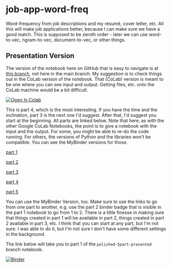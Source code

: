 # job-app-word-freq
Word-frequency from job descriptions and my résumé, cover letter, etc.
All this will make job applications better, because I can make sure
we have a good match. This is supposed to be zeroth order - later we
can use word-to-vec, ngram-to-vec, document-to-vec, or other things.

## Presentation Version

The version of the notebook here on GitHub that is easy to navigate is at 
[this branch](https://github.com/bballdave025/job-app-word-freq/tree/polished-5part-presented), 
not here in the main branch. My suggestion is to check things out in
the CoLab version of the notebook. That (CoLab) version is meant
to be one where you can see input and output. Getting files, etc.
onto the CoLab machine would be a bit difficult.

<a href="https://colab.research.google.com/drive/1ivJGeQwJ9Jt7bJx66ji6UUz7TsI6dQNa?usp=sharing)" target="_parent"><img src="https://colab.research.google.com/assets/colab-badge.svg" alt="Open In Colab"/></a>

This is part 4, which is the most interesting. If you have the time and the inclination, 
part 3 is the next one I'd suggest. After that, I'd suggest you start at the beginning.
All parts are linked below. Note that here, as with the other Google CoLab Notebooks, 
the point is to give a notebook with the input and the output. For some, you might be 
able to re-do the code running. For others, the versions of Python and the libraries 
won't be compatible. You can see the MyBinder versions for those.

[part 1](https://colab.research.google.com/drive/1ZpNF9GFrj2aFHmHxZQe4ARK8yh8yCMB9?usp=sharing)

[part 2](https://colab.research.google.com/drive/13jVnZEocQLfVK2u9pWrae4-KkGghojSk?usp=sharing)

[part 3](https://colab.research.google.com/drive/1nZK2W8yux9u9sX4yz5n7Ok_WiIXgAzdh?usp=sharing)

[part 4](https://colab.research.google.com/drive/1ivJGeQwJ9Jt7bJx66ji6UUz7TsI6dQNa?usp=sharing)

[part 5](https://colab.research.google.com/drive/1Ko2WImQPvi0HeQ9Lue1TUhOK1Kyhz_3_?usp=sharing)


You can use the MyBinder Version, too. Make sure to use the links to go from one part to another,
e.g. use the part 2 binder badge that is visible in the part 1 notebook to go from 1 to 2.
There is a little finesse in making sure that things created in part 1 will be available in 
part 2, things created in part 2 available in part 3, etc. I think that you can start at any
part, but I'm not sure. I was able to do it, but I'm not sure I don't have some different
settings in the background.

The link below will take you to part 1 of the `polished-5part-presented` branch notebook.

[![Binder](https://mybinder.org/badge_logo.svg)](https://mybinder.org/v2/gh/bballdave025/job-app-word-freq/polished-5part-presented?labpath=Part_01_NLPPresentationJobHunt_DemoWordFreq.ipynb)
